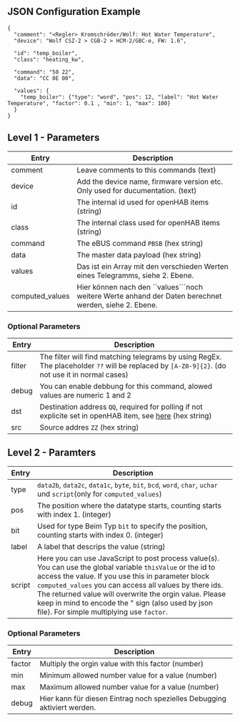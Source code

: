 ## JSON Configuration Example

    {
      "comment": "<Regler> Kromschröder/Wolf: Hot Water Temperature",
      "device": "Wolf CSZ-2 > CGB-2 > HCM-2/GBC-e, FW: 1.6",
      
      "id": "temp_boiler",
      "class": "heating_kw",
      
      "command": "50 22",
      "data": "CC 0E 00",
      
      "values": {
        "temp_boiler": {"type": "word", "pos": 12, "label": "Hot Water Temperature", "factor": 0.1 , "min": 1, "max": 100}
      }
    }


## Level 1 - Parameters
Entry | Description
--- | ---
comment | Leave comments to this commands (text)
device | Add the device name, firmware version etc. Only used for ducumentation. (text)
id | The internal id used for openHAB items (string)
class | The internal class used for openHAB items (string)
command | The eBUS command ``PBSB`` (hex string)
data | The master data payload (hex string)
values | Das ist ein Array mit den verschieden Werten eines Telegramms, siehe 2. Ebene.
computed_values | Hier können nach den ``values```noch weitere Werte anhand der Daten berechnet werden, siehe 2. Ebene.

### Optional Parameters

Entry | Description
--- | ---
filter | The filter will find matching telegrams by using RegEx. The placeholder ``??`` will be replaced by ``[A-Z0-9]{2}``. (do not use it in normal cases)
debug | You can enable debbung for this command, alowed values are numeric 1 and 2
dst | Destination address ``QQ``, required for polling if not explicite set in openHAB item, see [here](https://github.com/openhab/openhab/wiki/eBUS-Binding#writing-parameter) (hex string)
src | Source addres ``ZZ`` (hex string)

## Level 2 - Paramters
Entry | Description
--- | ---
type | ``data2b``, ``data2c``, ``data1c``, ``byte``, ``bit``, ``bcd``, ``word``, ``char``, ``uchar`` und ``script``(only for ``computed_values``)
pos | The position where the datatype starts, counting starts with index 1. (integer)
bit | Used for type Beim Typ ``bit`` to specify the position, counting starts with index 0. (integer)
label | A label that descrips the value (string)
script | Here you can use JavaScript to post process value(s). You can use the global variable ``thisValue`` or the id to access the value. If you use this in parameter block ``computed_values`` you can access all values by there ids. The returned value will overwrite the orgin value. Please keep in mind to encode the " sign (also used by json file). For simple multiplying use ``factor``.

### Optional Parameters
Entry | Description
--- | ---
factor | Multiply the orgin value with this factor (number)
min | Minimum allowed number value for a value (number)
max | Maximum allowed number value for a value (number)
debug | Hier kann für diesen Eintrag noch spezielles Debugging aktiviert werden.
